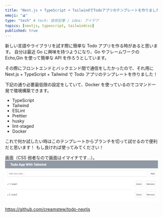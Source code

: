 ```yaml
---
title: "Next.js + TypeScript + TailwindでTodoアプリのテンプレートを作りました"
emoji: "⛳"
type: "tech" # tech: 技術記事 / idea: アイデア
topics: [nextjs, typescript, tailwindcss]
published: true
---
```


新しい言語やライブラリを試す際に簡単な Todo アプリを作る時があると思います。
自分は最近 Go に興味を持つようになり、Go やフレームワークの Echo,Gin を使って簡単な API を作ろうとしています。

その際にフロントエンドとバックエンド間で通信をしたかったので、それ用に Next.js + TypeScript + Tailwind で Todo アプリのテンプレートを作りました！

下記の通り必要最低限の設定をしていて、Docker を使っているのでコマンド一発で環境構築できます。

- TypeScript
- Tailwind
- ESLint
- Prettier
- husky
- lint-staged
- Docker

これで何か試したい時はこのテンプレートからブランチを切って試せるので便利だと思います！
もし良ければ使ってみてください！

画面（CSS 弱者なので画面はイマイチです...）。
![](/images/b538ecbb579feff5cb1a/todo-nextjs-view.png)

https://github.com/creamstew/todo-nextjs
